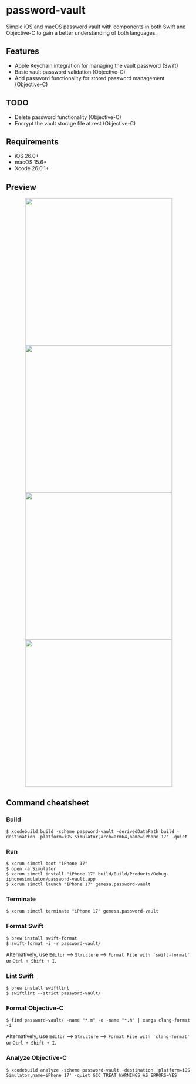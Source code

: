 # password-vault

Simple iOS and macOS password vault with components in both Swift and Objective-C to gain a better understanding of both languages.

## Features

- Apple Keychain integration for managing the vault password (Swift)
- Basic vault password validation (Objective-C)
- Add password functionality for stored password management (Objective-C)

## TODO

- Delete password functionality (Objective-C)
- Encrypt the vault storage file at rest (Objective-C)

## Requirements

- iOS 26.0+
- macOS 15.6+
- Xcode 26.0.1+

## Preview

<p align="center">
  <img src="images/login-view.png" width="400" />
  <img src="images/main-view-empty.png" width="400" />
  <img src="images/main-view-sheet.png" width="400" />
  <img src="images/main-view-non-empty.png" width="400" />
</p>

## Command cheatsheet

### Build

```
$ xcodebuild build -scheme password-vault -derivedDataPath build -destination 'platform=iOS Simulator,arch=arm64,name=iPhone 17' -quiet
```

### Run

```
$ xcrun simctl boot "iPhone 17"
$ open -a Simulator
$ xcrun simctl install "iPhone 17" build/Build/Products/Debug-iphonesimulator/password-vault.app
$ xcrun simctl launch "iPhone 17" gemesa.password-vault
```

### Terminate

```
$ xcrun simctl terminate "iPhone 17" gemesa.password-vault
```

### Format Swift

```
$ brew install swift-format
$ swift-format -i -r password-vault/
```

Alternatively, use `Editor` --> `Structure` --> `Format File with 'swift-format'` or `Ctrl + Shift + I`.

### Lint Swift

```
$ brew install swiftlint
$ swiftlint --strict password-vault/
```

### Format Objective-C

```
$ find password-vault/ -name "*.m" -o -name "*.h" | xargs clang-format -i
```

Alternatively, use `Editor` --> `Structure` --> `Format File with 'clang-format'` or `Ctrl + Shift + I`.

### Analyze Objective-C

```
$ xcodebuild analyze -scheme password-vault -destination 'platform=iOS Simulator,name=iPhone 17' -quiet GCC_TREAT_WARNINGS_AS_ERRORS=YES
```
